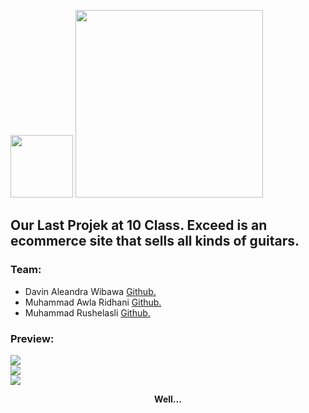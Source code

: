 <p>
  <img src="https://github.com/RivenFino/Exceed-XE/blob/main/image/logo/exceed-logo%201.svg" width="100" />
  <img src="https://github.com/RivenFino/Exceed-XE/blob/main/image/logo/exceed-title%201.svg" width="300" />
</p>


## Our Last Projek at 10 Class. Exceed is an ecommerce site that sells all kinds of guitars.
### Team:
- Davin Aleandra Wibawa   [Github.][id/davin] 
- Muhammad Awla Ridhani   [Github.][id/awla] 
- Muhammad Rushelasli     [Github.][id/rushel] 

[id/rushel]: https://github.com/Dawn-o
[id/awla]: https://github.com/RivenFino
[id/davin]: #

### Preview:
![](https://github.com/RivenFino/Exceed-XE/blob/main/image/md/preview1.png)
<br>
![](https://github.com/RivenFino/Exceed-XE/blob/main/image/md/preview2.png)
<br>
![](https://github.com/RivenFino/Exceed-XE/blob/main/image/md/preview3.png)

<p align="center" >
  <strong>Well...</strong>
</p>
